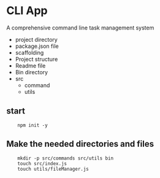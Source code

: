 # CLI App
A comprehensive command line task management system

- project directory
- package.json file
- scaffolding
- Project structure
- Readme file
- Bin directory
- src
    - command
    - utils

## start 
```
    npm init -y
```

## Make the needed directories and files
```
    mkdir -p src/commands src/utils bin
    touch src/index.js
    touch utils/fileManager.js
```